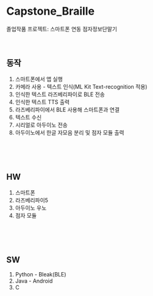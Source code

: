 # Capstone_Braille
졸업작품 프로젝트: 스마트폰 연동 점자정보단말기
<br> 
<br> 
<br> 

## 동작  
1. 스마트폰에서 앱 실행
2. 카메라 사용 - 텍스트 인식(ML Kit Text-recognition 적용)
3. 인식한 텍스트 라즈베리파이로 BLE 전송
4. 인식한 텍스트 TTS 출력
5. 라즈베리파이에서 BLE 사용해 스마트폰과 연결
6. 텍스트 수신
7. 시리얼로 아두이노 전송
8. 아두이노에서 한글 자모음 분리 및 점자 모듈 출력
<br> 
<br> 
<br> 

## HW  
1. 스마트폰  
2. 라즈베리파이5  
3. 아두이노 우노  
4. 점자 모듈  
<br> 
<br> 
<br> 

## SW
1. Python - Bleak(BLE)  
2. Java - Android  
3. C  


